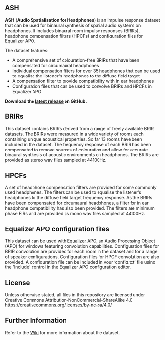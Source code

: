 ## ASH
**ASH** (**Audio Spatialisation for Headphones**) is an impulse response dataset that can be used for binaural synthesis of spatial audio systems on headphones. It includes binaural room impulse responses (BRIRs), headphone compensation filters (HPCFs) and configuration files for Equalizer APO.

The dataset features:
* A comprehensive set of colouration-free BRIRs that have been compensated for circumaural headphones
* Individual compensation filters for over 35 headphones that can be used to equalise the listener's headphones to the diffuse field target
* A compensation filter to provide compatibility with in ear headphones
* Configuration files that can be used to convolve BRIRs and HPCFs in Equalizer APO

**Download the [latest release](https://github.com/ShanonPearce/ASH-BRIRs/releases/latest) on GitHub.**

## BRIRs
This dataset contains BRIRs derived from a range of freely available BRIR datasets. The BRIRs were measured in a wide variety of rooms each containing unique acoustical properties. So far 13 rooms have been included in the dataset. The frequency response of each BRIR has been compensated to remove sources of colouration and allow for accurate binaural synthesis of acoustic environments on headphones. The BRIRs are provided as stereo wav files sampled at 44100Hz.

## HPCFs
A set of headphone compensation filters are provided for some commonly used headphones. The filters can be used to equalise the listener’s headphones to the diffuse field target frequency response. As the BRIRs have been compensated for circumaural headphones, a filter for in ear headphone compatibility has also been provided. The filters are minimum phase FIRs and are provided as mono wav files sampled at 44100Hz. 

## Equalizer APO configuration files
This dataset can be used with [Equalizer APO](https://sourceforge.net/projects/equalizerapo/), an Audio Processing Object (APO) for windows featuring convolution capabilities. Configuration files for BRIR convolution are provided for each room in the dataset and for a range of speaker configurations. Configuration files for HPCF convolution are also provided. A configuration file can be included in your ‘config.txt’ file using the 'Include' control in the Equalizer APO configuration editor.

## License
Unless otherwise stated, all files in this repository are licensed under Creative Commons Attribution-NonCommercial-ShareAlike 4.0 https://creativecommons.org/licenses/by-nc-sa/4.0/

## Further Information
Refer to the [Wiki](https://github.com/ShanonPearce/ASH-BRIRs/wiki) for more information about the dataset.

